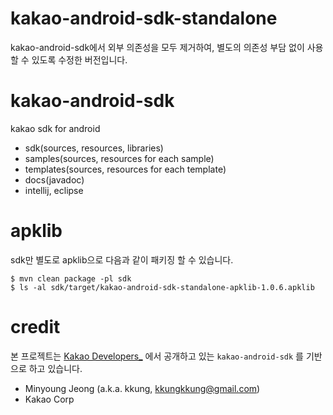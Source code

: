 kakao-android-sdk-standalone
===========================

kakao-android-sdk에서 외부 의존성을 모두 제거하여, 별도의 의존성 부담 없이  사용할 수 있도록 수정한 버전입니다.

kakao-android-sdk
=================
kakao sdk for android
+ sdk(sources, resources, libraries)
+ samples(sources, resources for each sample)
+ templates(sources, resources for each template)
+ docs(javadoc)
+ intellij, eclipse


apklib
======

sdk만 별도로 apklib으로 다음과 같이 패키징 할 수 있습니다.

    $ mvn clean package -pl sdk
    $ ls -al sdk/target/kakao-android-sdk-standalone-apklib-1.0.6.apklib


credit
======

본 프로젝트는 [Kakao Developers_](https://developers.kakao.com/) 에서 공개하고 있는
`kakao-android-sdk` 를 기반으로 하고 있습니다.

 * Minyoung Jeong (a.k.a. kkung, kkungkkung@gmail.com)
 * Kakao Corp
